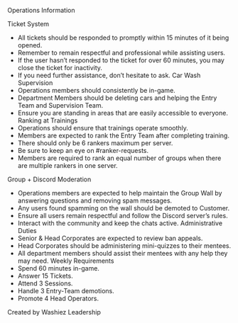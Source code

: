 ﻿Operations Information  




Ticket System
* All tickets should be responded to promptly within 15 minutes of it being opened. 
* Remember to remain respectful and professional while assisting users.
* If the user hasn’t responded to the ticket for over 60 minutes, you may close the ticket for inactivity.
* If you need further assistance, don’t hesitate to ask.
Car Wash Supervision
* Operations members should consistently be in-game.
* Department Members should be deleting cars and helping the Entry Team and Supervision Team. 
* Ensure you are standing in areas that are easily accessible to everyone.
Ranking at Trainings
* Operations should ensure that trainings operate smoothly.
* Members are expected to rank the Entry Team after completing training. 
* There should only be 6 rankers maximum per server.
* Be sure to keep an eye on #ranker-requests.
* Members are required to rank an equal number of groups when there are multiple rankers in one server.








Group + Discord Moderation
* Operations members are expected to help maintain the Group Wall by answering questions and removing spam messages.
* Any users found spamming on the wall should be demoted to Customer.
* Ensure all users remain respectful and follow the Discord server’s rules.
* Interact with the community and keep the chats active.
Administrative Duties
* Senior & Head Corporates are expected to review ban appeals.
* Head Corporates should be administering mini-quizzes to their mentees.
* All department members should assist their mentees with any help they may need.
Weekly Requirements
* Spend 60 minutes in-game.
* Answer 15 Tickets.
* Attend 3 Sessions.
* Handle 3 Entry-Team demotions.
* Promote 4 Head Operators.
  



Created by 
Washiez Leadership